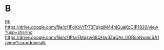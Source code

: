 # B
Bb
https://drive.google.com/file/d/1FoXoVrTr73FqkgjM44hjQuaKoCIP1920/view?usp=sharing
https://drive.google.com/file/d/1PsvEMqzw68QHw3ZaQAs_0ORooNwwcSA1/view?usp=drivesdk
